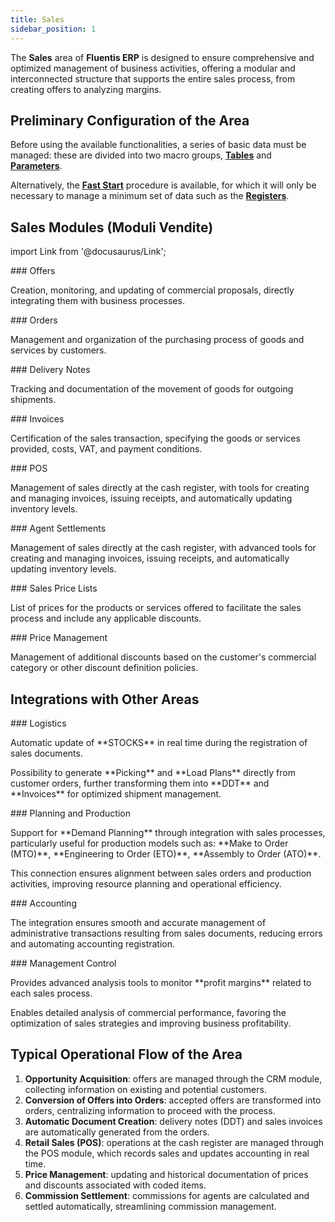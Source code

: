```yaml
---
title: Sales
sidebar_position: 1
---
```


The **Sales** area of **Fluentis ERP** is designed to ensure comprehensive and optimized management of business activities, offering a modular and interconnected structure that supports the entire sales process, from creating offers to analyzing margins. 

## Preliminary Configuration of the Area 

Before using the available functionalities, a series of basic data must be managed: these are divided into two macro groups, [**Tables**](/docs/configurations/tables/sales/agent-category) and [**Parameters**](/docs/configurations/parameters/sales/general-overview).

Alternatively, the [**Fast Start**](/docs/guide/fast-start) procedure is available, for which it will only be necessary to manage a minimum set of data such as the [**Registers**](/docs/erp-home/registers/registers-intro).


## Sales Modules (Moduli Vendite)

import Link from '@docusaurus/Link';

<div className="cardContainer">
    <div className="card">
###     <Link to="/docs/sales/offers/settings">Offers</Link>
        <p>Creation, monitoring, and updating of commercial proposals, directly integrating them with business processes.</p>
    </div>
    <div className="card">
###     <Link to="/docs/sales/sales-orders/settings">Orders</Link>
        <p>Management and organization of the purchasing process of goods and services by customers.</p>
    </div>
</div>
<div className="cardContainer">
    <div className="card">
###     <Link to="/docs/sales/sales-delivery-notes/general-overview">Delivery Notes</Link>
        <p>Tracking and documentation of the movement of goods for outgoing shipments.</p>
    </div>
    <div className="card">
###     <Link to="/docs/sales/sales-invoices/general-overview">Invoices</Link>
        <p>Certification of the sales transaction, specifying the goods or services provided, costs, VAT, and payment conditions.</p>
    </div>
</div>
<div className="cardContainer">
    <div className="card">
###     <Link to="/docs/sales/pos/general-overview">POS</Link>
        <p>Management of sales directly at the cash register, with tools for creating and managing invoices, issuing receipts, and automatically updating inventory levels.</p>
    </div>
    <div className="card">
###     <Link to="/docs/sales/agents/general-overview">Agent Settlements</Link>
        <p>Management of sales directly at the cash register, with advanced tools for creating and managing invoices, issuing receipts, and automatically updating inventory levels.</p>
    </div>
</div>
<div className="cardContainer">
    <div className="card">
###     <Link to="/docs/sales/sales-price-list/general-overview">Sales Price Lists</Link>
        <p>List of prices for the products or services offered to facilitate the sales process and include any applicable discounts.</p>
    </div>
    <div className="card">
###     <Link to="/docs/sales/price-control/definition">Price Management</Link>
        <p>Management of additional discounts based on the customer's commercial category or other discount definition policies.</p>
    </div>
</div>

## Integrations with Other Areas 

<div className="cardContainer">
    <div className="card">
###     <Link to="/docs/sales/pos/general-overview">Logistics</Link>
        <p>Automatic update of **STOCKS** in real time during the registration of sales documents.</p>
        <p>Possibility to generate **Picking** and **Load Plans** directly from customer orders, further transforming them into **DDT** and **Invoices** for optimized shipment management.</p>
    </div>
    <div className="card">
###     <Link to="/docs/sales/agents/general-overview">Planning and Production</Link>
        <p>Support for **Demand Planning** through integration with sales processes, particularly useful for production models such as: **Make to Order (MTO)**, **Engineering to Order (ETO)**, **Assembly to Order (ATO)**.</p> 
        <p>This connection ensures alignment between sales orders and production activities, improving resource planning and operational efficiency.</p>
    </div>
</div>
<div className="cardContainer">
    <div className="card">
###     <Link to="/docs/sales/sales-price-list/general-overview">Accounting</Link>
        <p>The integration ensures smooth and accurate management of administrative transactions resulting from sales documents, reducing errors and automating accounting registration.</p>
    </div>
    <div className="card">
###     <Link to="/docs/sales/price-control/definition">Management Control</Link>
        <p>Provides advanced analysis tools to monitor **profit margins** related to each sales process.</p>
        <p>Enables detailed analysis of commercial performance, favoring the optimization of sales strategies and improving business profitability.</p>
    </div>
</div>

## Typical Operational Flow of the Area 

1. **Opportunity Acquisition**: offers are managed through the CRM module, collecting information on existing and potential customers.  
2. **Conversion of Offers into Orders**: accepted offers are transformed into orders, centralizing information to proceed with the process.  
3. **Automatic Document Creation**: delivery notes (DDT) and sales invoices are automatically generated from the orders.  
4. **Retail Sales (POS)**: operations at the cash register are managed through the POS module, which records sales and updates accounting in real time.  
5. **Price Management**: updating and historical documentation of prices and discounts associated with coded items.  
6. **Commission Settlement**: commissions for agents are calculated and settled automatically, streamlining commission management.